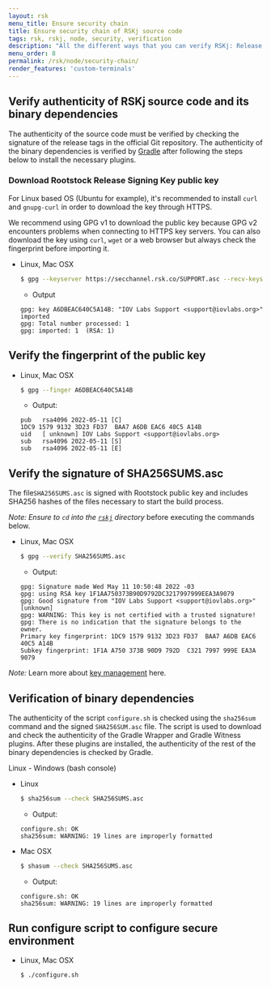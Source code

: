 ```yaml
---
layout: rsk
menu_title: Ensure security chain
title: Ensure security chain of RSKj source code
tags: rsk, rskj, node, security, verification
description: "All the different ways that you can verify RSKj: Release signing key, fingerprint of the public key, SHA256SUMS.asc, binary dependencies, secure environment script"
menu_order: 8
permalink: /rsk/node/security-chain/
render_features: 'custom-terminals'
---
```


## Verify authenticity of RSKj source code and its binary dependencies

The authenticity of the source code must be verified by checking the signature of the release tags in the official Git repository. The authenticity of the binary dependencies is verified by [Gradle](./reproducible/) after following the steps below to install the necessary plugins.

### Download Rootstock Release Signing Key public key

For Linux based OS (Ubuntu for example), it's recommended to install `curl` and `gnupg-curl` in order to download the key through HTTPS.

We recommend using GPG v1 to download the public key because GPG v2 encounters problems when connecting to HTTPS key servers. You can also download the key using `curl`, `wget` or a web browser but always check the fingerprint before importing it.

[](#top "multiple-terminals")
- Linux, Mac OSX
  ```bash
  $ gpg --keyserver https://secchannel.rsk.co/SUPPORT.asc --recv-keys A6DBEAC640C5A14B
  ```
  - Output

  ```shell
  gpg: key A6DBEAC640C5A14B: "IOV Labs Support <support@iovlabs.org>" imported
  gpg: Total number processed: 1
  gpg: imported: 1  (RSA: 1)
  ```

## Verify the fingerprint of the public key

[](#top "multiple-terminals")
- Linux, Mac OSX
  ``` bash
  $ gpg --finger A6DBEAC640C5A14B
  ```
  - Output:

  ```shell
  pub   rsa4096 2022-05-11 [C]
  1DC9 1579 9132 3D23 FD37  BAA7 A6DB EAC6 40C5 A14B
  uid   [ unknown] IOV Labs Support <support@iovlabs.org>
  sub   rsa4096 2022-05-11 [S]
  sub   rsa4096 2022-05-11 [E]
  ```

## Verify the signature of SHA256SUMS.asc

The file`SHA256SUMS.asc` is signed with Rootstock public key and includes SHA256 hashes of the files necessary to start the build process. 

_Note: Ensure to `cd` into the [`rskj`](https://github.com/rsksmart/rskj) directory_ before executing the commands below.

[](#top "multiple-terminals")
- Linux, Mac OSX
  ```bash
  $ gpg --verify SHA256SUMS.asc 
  ```
  - Output:

  ```shell
  gpg: Signature made Wed May 11 10:50:48 2022 -03
  gpg: using RSA key 1F1AA750373B90D9792DC3217997999EEA3A9079
  gpg: Good signature from "IOV Labs Support <support@iovlabs.org>" [unknown]
  gpg: WARNING: This key is not certified with a trusted signature!
  gpg: There is no indication that the signature belongs to the owner.
  Primary key fingerprint: 1DC9 1579 9132 3D23 FD37  BAA7 A6DB EAC6 40C5 A14B
  Subkey fingerprint: 1F1A A750 373B 90D9 792D  C321 7997 999E EA3A 9079
  ```

*Note:* Learn more about [key management](https://www.gnupg.org/gph/en/manual/x334.html) here.

## Verification of binary dependencies

The authenticity of the script `configure.sh` is checked using the `sha256sum` command and the signed `SHA256SUM.asc` file. The script is used to download and check the authenticity of the Gradle Wrapper and Gradle Witness plugins. After these plugins are installed, the authenticity of the rest of the binary dependencies is checked by Gradle.

Linux - Windows (bash console)

[](#top "multiple-terminals")
- Linux
  ```bash
  $ sha256sum --check SHA256SUMS.asc
  ```
  - Output:

  ```shell
  configure.sh: OK
  sha256sum: WARNING: 19 lines are improperly formatted
  ```
- Mac OSX
  ```bash
  $ shasum --check SHA256SUMS.asc
  ```

  - Output: 

  ```shell
  configure.sh: OK
  sha256sum: WARNING: 19 lines are improperly formatted
  ```

## Run configure script to configure secure environment

[](#top "multiple-terminals")
- Linux, Mac OSX
  ```bash
  $ ./configure.sh
  ```
